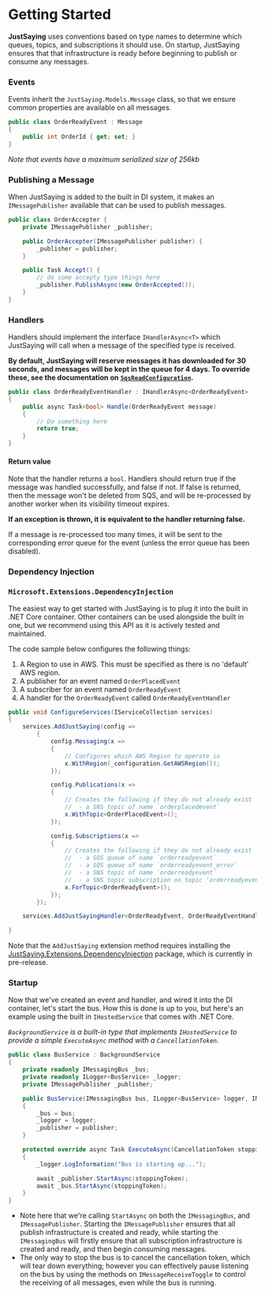 # Getting Started

**JustSaying** uses conventions based on type names to determine which queues, topics, and subscriptions it should use. On startup, JustSaying ensures that that infrastructure is ready before beginning to publish or consume any messages.

### Events

Events inherit the `JustSaying.Models.Message` class, so that we ensure common properties are available on all messages.

```csharp
public class OrderReadyEvent : Message
{
    public int OrderId { get; set; }
}
```

_Note that events have a maximum serialized size of 256kb_

### Publishing a Message

When JustSaying is added to the built in DI system, it makes an `IMessagePublisher` available that can be used to publish messages.

```csharp
public class OrderAccepter {
    private IMessagePublisher _publisher;

    public OrderAccepter(IMessagePublisher publisher) {
        _publisher = publisher;
    }

    public Task Accept() {
        // do some accepty type things here
        _publisher.PublishAsync(new OrderAccepted());
    }
}
```

### Handlers

Handlers should implement the interface `IHandlerAsync<T>` which JustSaying will call when a message of the specified type is received.

**By default, JustSaying will reserve messages it has downloaded for 30 seconds, and messages will be kept in the queue for 4 days. To override these, see the documentation on** [**`SqsReadConfiguration`**](subscriptions/configuration/sqsreadconfiguration.md)**.**

```csharp
public class OrderReadyEventHandler : IHandlerAsync<OrderReadyEvent>
{
    public async Task<bool> Handle(OrderReadyEvent message)
    {
        // Do something here
        return true;
    }
}
```

#### Return value

Note that the handler returns a `bool`. Handlers should return true if the message was handled successfully, and false if not. If false is returned, then the message won't be deleted from SQS, and will be re-processed by another worker when its visibility timeout expires.

**If an exception is thrown, it is equivalent to the handler returning false.**

If a message is re-processed too many times, it will be sent to the corresponding error queue for the event \(unless the error queue has been disabled\).

### Dependency Injection

### `Microsoft.Extensions.DependencyInjection`

The easiest way to get started with JustSaying is to plug it into the built in .NET Core container. Other containers can be used alongside the built in one, but we recommend using this API as it is actively tested and maintained.

The code sample below configures the following things:

1. A Region to use in AWS. This must be specified as there is no 'default' AWS region.
2. A publisher for an event named `OrderPlacedEvent`
3. A subscriber for an event named `OrderReadyEvent`
4. A handler for the `OrderReadyEvent` called `OrderReadyEventHandler`

```csharp
public void ConfigureServices(IServiceCollection services)
{
    services.AddJustSaying(config =>
        {
            config.Messaging(x =>
            {
                // Configures which AWS Region to operate in
                x.WithRegion(_configuration.GetAWSRegion());
            });

            config.Publications(x =>
            {
                // Creates the following if they do not already exist
                //  - a SNS topic of name `orderplacedevent`
                x.WithTopic<OrderPlacedEvent>();
            });

            config.Subscriptions(x =>
            {
                // Creates the following if they do not already exist
                //  - a SQS queue of name `orderreadyevent`
                //  - a SQS queue of name `orderreadyevent_error`
                //  - a SNS topic of name `orderreadyevent`
                //  - a SNS topic subscription on topic 'orderreadyevent' and queue 'orderreadyevent'
                x.ForTopic<OrderReadyEvent>();
            });
        });

    services.AddJustSayingHandler<OrderReadyEvent, OrderReadyEventHandler>();

}
```

Note that the `AddJustSaying` extension method requires installing the [JustSaying.Extensions.DependencyInjection](https://www.nuget.org/packages/JustSaying.Extensions.DependencyInjection.Microsoft/7.0.0-beta.1) package, which is currently in pre-release.

### Startup

Now that we've created an event and handler, and wired it into the DI container, let's start the bus. How this is done is up to you, but here's an example using the built in `IHostedService` that comes with .NET Core.

_`BackgroundService` is a built-in type that implements `IHostedService` to provide a simple `ExecuteAsync` method with a `CancellationToken`._

```csharp
public class BusService : BackgroundService
{
    private readonly IMessagingBus _bus;
    private readonly ILogger<BusService> _logger;
    private IMessagePublisher _publisher;

    public BusService(IMessagingBus bus, ILogger<BusService> logger, IMessagePublisher publisher)
    {
        _bus = bus;
        _logger = logger;
        _publisher = publisher;
    }

    protected override async Task ExecuteAsync(CancellationToken stoppingToken)
    {
        _logger.LogInformation("Bus is starting up...");

        await _publisher.StartAsync(stoppingToken);
        await _bus.StartAsync(stoppingToken);
    }
}
```

* Note here that we're calling `StartAsync` on both the `IMessagingBus`, and `IMessagePublisher`. Starting the `IMessagePublisher` ensures that all publish infrastructure is created and ready, while starting the `IMessagingBus` will firstly ensure that all subscription infrastructure is created and ready, and then begin consuming messages.
* The only way to stop the bus is to cancel the cancellation token, which will tear down everything; however you can effectively pause listening on the bus by
using the methods on `IMessageReceiveToggle` to control the receiving of all messages, even while the bus is running.

